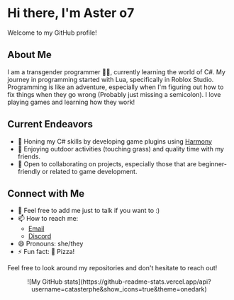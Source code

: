 # Hi there, I'm Aster o7

Welcome to my GitHub profile!

## About Me

I am a transgender programmer 🏳️‍⚧️, currently learning the world of C#. My journey in programming started with Lua, specifically in Roblox Studio. Programming is like an adventure, especially when I'm figuring out how to fix things when they go wrong (Probably just missing a semicolon). I love playing games and learning how they work!

## Current Endeavors

- 🔭 Honing my C# skills by developing game plugins using [Harmony](https://github.com/pardeike/Harmony)
- 🌱 Enjoying outdoor activities (touching grass) and quality time with my friends.
- 👯 Open to collaborating on projects, especially those that are beginner-friendly or related to game development.

## Connect with Me

- 💬 Feel free to add me just to talk if you want to :)
- 📫 How to reach me:
  - [Email](mailto:me@aster.lol?subject=[GitHub]%20Hey%20There)
  - [Discord](https://dc.aaro.dev/109092873860808704)  
- 😄 Pronouns: she/they
- ⚡ Fun fact: 🍕 Pizza!

Feel free to look around my repositories and don't hesitate to reach out!  
<center>
  ![My GitHub stats](https://github-readme-stats.vercel.app/api?username=catasterphe&show_icons=true&theme=onedark)
</center>
